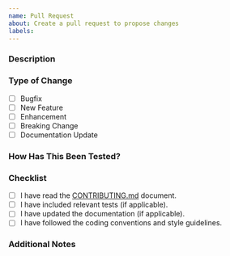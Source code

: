 ```yaml
---
name: Pull Request
about: Create a pull request to propose changes
labels: 
---
```


### Description

<!-- Please include a summary of the changes and the related issue (if applicable). -->

### Type of Change

- [ ] Bugfix
- [ ] New Feature
- [ ] Enhancement
- [ ] Breaking Change
- [ ] Documentation Update

### How Has This Been Tested?

<!-- Please describe the tests that were performed to verify the changes. Include details on the testing environment, if applicable. -->

### Checklist

- [ ] I have read the [CONTRIBUTING.md](link-to-your-contributing-guide) document.
- [ ] I have included relevant tests (if applicable).
- [ ] I have updated the documentation (if applicable).
- [ ] I have followed the coding conventions and style guidelines.

### Additional Notes

<!-- Include any additional information, screenshots, or context that may help reviewers understand your pull request. -->
